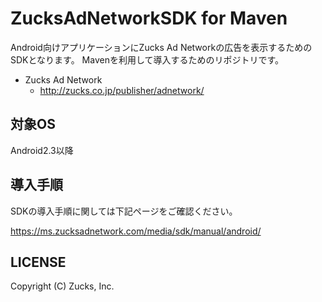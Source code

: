 ZucksAdNetworkSDK for Maven
=====================

Android向けアプリケーションにZucks Ad Networkの広告を表示するためのSDKとなります。
Mavenを利用して導入するためのリポジトリです。

* Zucks Ad Network
  * http://zucks.co.jp/publisher/adnetwork/

## 対象OS

Android2.3以降

## 導入手順

SDKの導入手順に関しては下記ページをご確認ください。

https://ms.zucksadnetwork.com/media/sdk/manual/android/

## LICENSE

Copyright (C) Zucks, Inc.